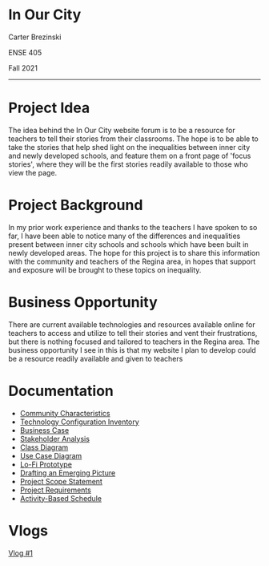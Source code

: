 # In Our City
<p> Carter Brezinski </p>
<p> ENSE 405 </p>
<p> Fall 2021 </p>

---

# Project Idea
The idea behind the In Our City website forum is to be a resource for teachers to tell their stories from their classrooms. The hope is to be able to take the stories that help shed light on the inequalities between inner city and newly developed schools, and feature them on a front page of 'focus stories', where they will be the first stories readily available to those who view the page. 

# Project Background
In my prior work experience and thanks to the teachers I have spoken to so far, I have been able to notice many of the differences and inequalities present between inner city schools and schools which have been built in newly developed areas. The hope for this project is to share this information with the community and teachers of the Regina area, in hopes that support and exposure will be brought to these topics on inequality. 

# Business Opportunity
There are current available technologies and resources available online for teachers to access and utilize to tell their stories and vent their frustrations, but there is nothing focused and tailored to teachers in the Regina area. The business opportunity I see in this is that my website I plan to develop could be a resource readily available and given to teachers

# Documentation
- [Community Characteristics](Documentation/Community%20characteristics.pdf)
- [Technology Configuration Inventory](Documentation/Technology%20Configuration%20Inventory.pdf)
- [Business Case](Documentation/Business%20Case.pdf)
- [Stakeholder Analysis](Documentation/Stakeholder%20Analysis.pdf)
- [Class Diagram](Documentation/Class%20Diagram.pdf)
- [Use Case Diagram](Documentation/Use%20Case%20Diagram.pdf)
- [Lo-Fi Prototype](Documentation/Lofi%20Prototype.pdf)
- [Drafting an Emerging Picture](Drafting%20an%20emerging%20picture.pdf)
- [Project Scope Statement](Documentation/Project%20Scope%20Statement.pdf)
- [Project Requirements](Documentation/Project%20Requirements.pdf)
- [Activity-Based Schedule](Documentation/Activity-Based%20Schedule.pdf)
# Vlogs
<a href="https://youtu.be/yaGKpfKp3qk">Vlog #1</a>
